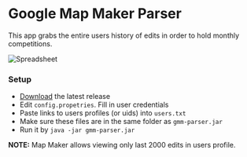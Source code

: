 Google Map Maker Parser
=======================

This app grabs the entire users history of edits in order to hold monthly competitions.

![Spreadsheet](http://pastexen.com/i/v9E5LbG4jk.png)

### Setup
* [Download](https://github.com/samosfator/gmm-parser/releases) the latest release
* Edit `config.propetries`. Fill in user credentials
* Paste links to users profiles (or uids) into `users.txt`
* Make sure these files are in the same folder as `gmm-parser.jar`
* Run it by `java -jar gmm-parser.jar`

**NOTE:** Map Maker allows viewing only last 2000 edits in users profile.
